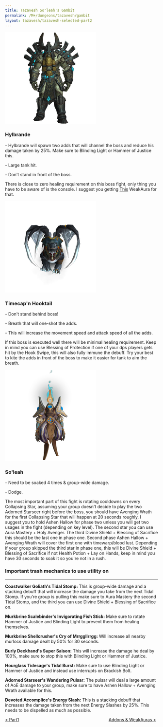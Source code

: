 ```yaml
---
title: Tazavesh So'leah's Gambit
permalink: /M+/dungeons/tazavesh/gambit
layout: tazavesh/tazavesh-selected-part2
---
```


<a>
    <img src="/assets/img/dungeons/hylbrande.png" class="dungeon_boss"/>
</a>

### Hylbrande

<a class="external" href="https://www.wowhead.com/spell=347015/empowered-defense" target="_blank" rel="noopener noreferrer" data-wowhead="spell=347015" data-wh-icon-size="small"></a> - Hylbrande will spawn two adds that will channel the boss and reduce his damage taken by 25%. Make sure to Blinding Light or Hammer of Justice this.

<a class="external" href="https://www.wowhead.com/spell=346116/shearing-swings" target="_blank" rel="noopener noreferrer" data-wowhead="spell=346116" data-wh-icon-size="small"></a> - Large tank hit.

<a class="external" href="https://www.wowhead.com/spell=347094/titanic-crash" target="_blank" rel="noopener noreferrer" data-wowhead="spell=347094" data-wh-icon-size="small"></a> - Don't stand in front of the boss.

There is close to zero healing requirement on this boss fight, only thing you have to be aware of is the console. I suggest you getting [This](/M+/weakauras) WeakAura for that.

<a>
    <img src="/assets/img/dungeons/timecap.png" class="dungeon_boss"/>
</a>

### Timecap'n Hooktail

<a class="external" href="https://www.wowhead.com/spell=347151/hook-swipe" target="_blank" rel="noopener noreferrer" data-wowhead="spell=347151" data-wh-icon-size="small"></a> - Don't stand behind boss!

<a class="external" href="https://www.wowhead.com/spell=347149/infinite-breath" target="_blank" rel="noopener noreferrer" data-wowhead="spell=347149" data-wh-icon-size="small"></a> - Breath that will one-shot the adds.

<a class="external" href="https://www.wowhead.com/spell=350517/double-time" target="_blank" rel="noopener noreferrer" data-wowhead="spell=350517" data-wh-icon-size="small"></a> - This will increase the movement speed and attack speed of all the adds.

If this boss is executed well there will be minimal healing requirement. Keep in mind you can use Blessing of Protection if one of your dps players gets hit by the Hook Swipe, this will also fully immune the debuff. Try your best to kite the adds in front of the boss to make it easier for tank to aim the breath.

<a>
    <img src="/assets/img/dungeons/soleah.png" class="dungeon_boss"/>
</a>

### So'leah

<a class="external" href="https://www.wowhead.com/spell=353635/collapsing-star" target="_blank" rel="noopener noreferrer" data-wowhead="spell=353635" data-wh-icon-size="small"></a> - Need to be soaked 4 times & group-wide damage.

<a class="external" href="https://www.wowhead.com/spell=351096/energy-fragmentation" target="_blank" rel="noopener noreferrer" data-wowhead="spell=351096" data-wh-icon-size="small"></a> - Dodge.

The most important part of this fight is rotating cooldowns on every Collapsing Star, assuming your group doesn't decide to play the two Adorned Starseer right before the boss, you should have Avenging Wrath for the first Collapsing Star that will happen at 20 seconds roughly, I suggest you to hold Ashen Hallow for phase two unless you will get two usages in the fight (depending on key level). The second star you can use Aura Mastery + Holy Avenger. The third Divine Shield + Blessing of Sacrifice this should be the last one in phase one. Second phase Ashen Hallow + Avenging Wrath will cover the first one with timewarp/blood lust. Depending if your group skipped the third star in phase one, this will be Divine Shield + Blessing of Sacrifice if not Health Potion + Lay on Hands, keep in mind you have 30 seconds to soak it so you're not in a rush.

### Important trash mechanics to use utility on

---

**Coastwalker Goliath's Tidal Stomp:** This is group-wide damage and a stacking debuff that will increase the damage you take from the next Tidal Stomp. If you're group is pulling this make sure to Aura Mastery the second Tidal Stomp, and the third you can use Divine Shield + Blessing of Sacrifice on.

**Murkbrine Scalebinder's Invigorating Fish Stick:** Make sure to rotate Hammer of Justice and Blinding Light to prevent them from healing themselves.

**Murkbrine Shellcrusher's Cry of Mrrggllrrgg:** Will increase all nearby murlocs damage dealt by 50% for 30 seconds. 

**Burly Deckhand's Super Saison:** This will increase the damage he deal by 100%, make sure to stop this with Blinding Light or Hammer of Justice.

**Hourglass Tidesage's Tidal Burst:** Make sure to use Blinding Light or Hammer of Justice and instead use interrupts on Brackish Bolt.

**Adorned Starseer's Wandering Pulsar:** The pulsar will deal a large amount of AoE damage to your group, make sure to have Ashen Hallow + Avenging Wrath available for this.

**Devoted Accomplice's Energy Slash:** This is a stacking debuff that increases the damage taken from the next Energy Slashes by 25%. This needs to be dispelled as much as possible.




<div>
    <div style="text-align:left;display: inline-block;width: 49%;">
        <a href="/M+/dungeons/tazavesh/streets">
            < Part1
        </a>
    </div>
    <div style="text-align:right;display: inline-block;width: 49%;">
        <a href="/M+/weakauras">
            Addons & WeakAuras >
        </a>
    </div>
</div>
